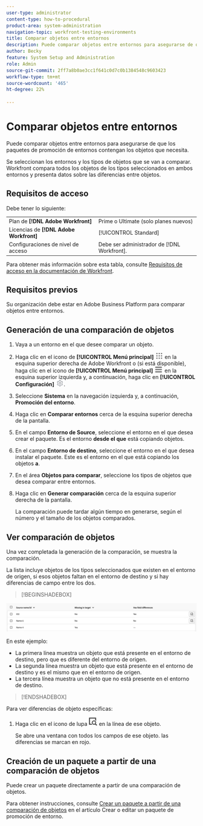 ```yaml
---
user-type: administrator
content-type: how-to-procedural
product-area: system-administration
navigation-topic: workfront-testing-environments
title: Comparar objetos entre entornos
description: Puede comparar objetos entre entornos para asegurarse de que los paquetes de promoción de entornos contengan los objetos que necesita.
author: Becky
feature: System Setup and Administration
role: Admin
source-git-commit: 2ff7a8b0ae3cc1f641c0d7c0b1384548c9603423
workflow-type: tm+mt
source-wordcount: '465'
ht-degree: 22%

---
```


# Comparar objetos entre entornos

Puede comparar objetos entre entornos para asegurarse de que los paquetes de promoción de entornos contengan los objetos que necesita.

Se seleccionan los entornos y los tipos de objetos que se van a comparar. Workfront compara todos los objetos de los tipos seleccionados en ambos entornos y presenta datos sobre las diferencias entre objetos.

## Requisitos de acceso

Debe tener lo siguiente:

<table>
  <tr>
   <td>Plan de <strong>[!DNL Adobe Workfront] </strong>
   </td>
   <td> Prime o Ultimate (solo planes nuevos)
   </td>
  </tr>
  <tr>
   <td>Licencias de <strong>[!DNL Adobe Workfront] </strong>
   </td>
   <td> [!UICONTROL Standard]
   </td>
  </tr>
   <tr>
   <td>Configuraciones de nivel de acceso
   </td>
   <td>Debe ser administrador de [!DNL Workfront].
   </td>
  </tr>
</table>

Para obtener más información sobre esta tabla, consulte [Requisitos de acceso en la documentación de Workfront](/help/quicksilver/administration-and-setup/add-users/access-levels-and-object-permissions/access-level-requirements-in-documentation.md).

## Requisitos previos

Su organización debe estar en Adobe Business Platform para comparar objetos entre entornos.

## Generación de una comparación de objetos

1. Vaya a un entorno en el que desee comparar un objeto.
1. Haga clic en el icono de **[!UICONTROL Menú principal]** ![Menú principal](/help/_includes/assets/main-menu-icon.png) en la esquina superior derecha de Adobe Workfront o (si está disponible), haga clic en el icono de **[!UICONTROL Menú principal]** ![Menú principal](/help/_includes/assets/main-menu-icon-left-nav.png) en la esquina superior izquierda y, a continuación, haga clic en **[!UICONTROL Configuración]** ![Icono de configuración](/help/_includes/assets/gear-icon-setup.png).
1. Seleccione **Sistema** en la navegación izquierda y, a continuación, **Promoción del entorno**.
1. Haga clic en **Comparar entornos** cerca de la esquina superior derecha de la pantalla.
1. En el campo **Entorno de Source**, seleccione el entorno en el que desea crear el paquete. Es el entorno **desde el que** está copiando objetos.
1. En el campo **Entorno de destino**, seleccione el entorno en el que desea instalar el paquete. Este es el entorno en el que está copiando los objetos **a**.
1. En el área **Objetos para comparar**, seleccione los tipos de objetos que desea comparar entre entornos.
1. Haga clic en **Generar comparación** cerca de la esquina superior derecha de la pantalla.

   La comparación puede tardar algún tiempo en generarse, según el número y el tamaño de los objetos comparados.

## Ver comparación de objetos

Una vez completada la generación de la comparación, se muestra la comparación.

La lista incluye objetos de los tipos seleccionados que existen en el entorno de origen, si esos objetos faltan en el entorno de destino y si hay diferencias de campo entre los dos.

>[!BEGINSHADEBOX]

![Ejemplo de comparación](assets/environment-promotion-comparison.png)

En este ejemplo:

* La primera línea muestra un objeto que está presente en el entorno de destino, pero que es diferente del entorno de origen.
* La segunda línea muestra un objeto que está presente en el entorno de destino y es el mismo que en el entorno de origen.
* La tercera línea muestra un objeto que no está presente en el entorno de destino.

>[!ENDSHADEBOX]

Para ver diferencias de objeto específicas:

1. Haga clic en el icono de lupa ![](assets/compare-icon.png) en la línea de ese objeto.

   Se abre una ventana con todos los campos de ese objeto. las diferencias se marcan en rojo.

## Creación de un paquete a partir de una comparación de objetos

Puede crear un paquete directamente a partir de una comparación de objetos.

Para obtener instrucciones, consulte [Crear un paquete a partir de una comparación de objetos](/help/quicksilver/administration-and-setup/set-up-workfront/workfront-testing-environments/environment-promotion-create-package.md#create-a-package-from-an-object-comparison) en el artículo Crear o editar un paquete de promoción de entorno.
